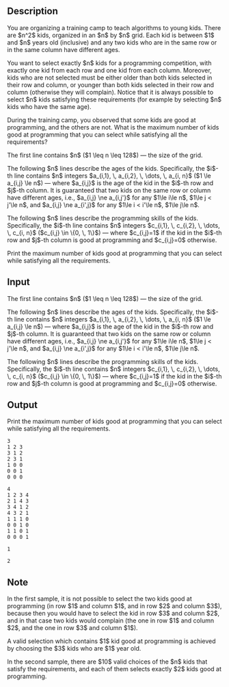 ## Description

<div><p>You are organizing a training camp to teach algorithms to young kids. There are $n^2$ kids, organized in an $n$ by $n$ grid. Each kid is between $1$ and $n$ years old (inclusive) and any two kids who are in the same row or in the same column have different ages.</p><p>You want to select exactly $n$ kids for a programming competition, with exactly one kid from each row and one kid from each column. Moreover, kids who are not selected must be either older than both kids selected in their row and column, or younger than both kids selected in their row and column (otherwise they will complain). Notice that it is always possible to select $n$ kids satisfying these requirements (for example by selecting $n$ kids who have the same age).</p><p>During the training camp, you observed that some kids are good at programming, and the others are not. What is the maximum number of kids good at programming that you can select while satisfying all the requirements?</p></div><div class="input-specification"><p>The first line contains $n$ ($1 \leq n \leq 128$) — the size of the grid.</p><p>The following $n$ lines describe the ages of the kids. Specifically, the $i$-th line contains $n$ integers $a_{i,1}, \, a_{i,2}, \, \dots, \, a_{i, n}$ ($1 \le a_{i,j} \le n$) — where $a_{i,j}$ is the age of the kid in the $i$-th row and $j$-th column. It is guaranteed that two kids on the same row or column have different ages, i.e., $a_{i,j} \ne a_{i,j'}$ for any $1\le i\le n$, $1\le j &lt; j'\le n$, and $a_{i,j} \ne a_{i',j}$ for any $1\le i &lt; i'\le n$, $1\le j\le n$.</p><p>The following $n$ lines describe the programming skills of the kids. Specifically, the $i$-th line contains $n$ integers $c_{i,1}, \, c_{i,2}, \, \dots, \, c_{i, n}$ ($c_{i,j} \in \{0, \, 1\}$) — where $c_{i,j}=1$ if the kid in the $i$-th row and $j$-th column is good at programming and $c_{i,j}=0$ otherwise.</p></div><div class="output-specification"><p>Print the maximum number of kids good at programming that you can select while satisfying all the requirements.</p></div>

## Input

<p>The first line contains $n$ ($1 \leq n \leq 128$) — the size of the grid.</p><p>The following $n$ lines describe the ages of the kids. Specifically, the $i$-th line contains $n$ integers $a_{i,1}, \, a_{i,2}, \, \dots, \, a_{i, n}$ ($1 \le a_{i,j} \le n$) — where $a_{i,j}$ is the age of the kid in the $i$-th row and $j$-th column. It is guaranteed that two kids on the same row or column have different ages, i.e., $a_{i,j} \ne a_{i,j'}$ for any $1\le i\le n$, $1\le j &lt; j'\le n$, and $a_{i,j} \ne a_{i',j}$ for any $1\le i &lt; i'\le n$, $1\le j\le n$.</p><p>The following $n$ lines describe the programming skills of the kids. Specifically, the $i$-th line contains $n$ integers $c_{i,1}, \, c_{i,2}, \, \dots, \, c_{i, n}$ ($c_{i,j} \in \{0, \, 1\}$) — where $c_{i,j}=1$ if the kid in the $i$-th row and $j$-th column is good at programming and $c_{i,j}=0$ otherwise.</p>

## Output

<p>Print the maximum number of kids good at programming that you can select while satisfying all the requirements.</p>





```input1
3
1 2 3
3 1 2
2 3 1
1 0 0
0 0 1
0 0 0
```




```input2
4
1 2 3 4
2 1 4 3
3 4 1 2
4 3 2 1
1 1 1 0
0 0 1 0
1 1 0 1
0 0 0 1
```




```output1
1
```




```output2
2
```



## Note

<p>In the <span class="tex-font-style-bf">first sample</span>, it is not possible to select the two kids good at programming (in row $1$ and column $1$, and in row $2$ and column $3$), because then you would have to select the kid in row $3$ and column $2$, and in that case two kids would complain (the one in row $1$ and column $2$, and the one in row $3$ and column $1$).</p><p>A valid selection which contains $1$ kid good at programming is achieved by choosing the $3$ kids who are $1$ year old.</p><p>In the <span class="tex-font-style-bf">second sample</span>, there are $10$ valid choices of the $n$ kids that satisfy the requirements, and each of them selects exactly $2$ kids good at programming.</p>
